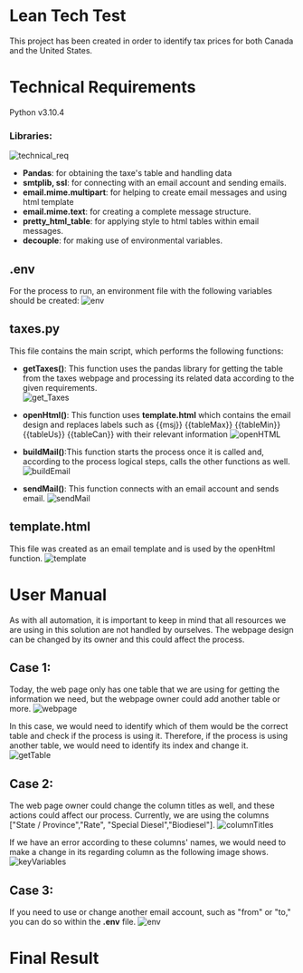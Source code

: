 # Lean Tech Test
This project has been created in order to identify tax prices for both Canada and the United States.

# Technical Requirements
Python v3.10.4
### Libraries:
![technical_req](https://user-images.githubusercontent.com/68198144/176246642-12ea4348-3f77-4fe3-b7fb-f69f1e3c2cfe.jpg)
* **Pandas**: for obtaining the taxe's table and handling data
* **smtplib, ssl**: for connecting with an email account and sending emails.
* **email.mime.multipart**: for helping to create email messages and using html template
* **email.mime.text**: for creating a complete message structure.
* **pretty_html_table**: for applying style to html tables within email messages.
* **decouple**: for making use of environmental variables.

## .env
For the process to run, an environment file with the following variables should be created:
![env](https://user-images.githubusercontent.com/68198144/176249373-c09d2b43-760b-4b57-afed-f563b9982c6a.jpg)

## taxes.py
This file contains the main script, which performs the following functions:
* **getTaxes()**: This function uses the pandas library for getting the table from the taxes webpage and processing its related data according to the given requirements.\
![get_Taxes](https://user-images.githubusercontent.com/68198144/176247544-d5722c3c-9032-4208-a889-018f8c396e98.jpg)

* **openHtml()**: This function uses **template.html**  which contains the email design and replaces labels such as {{msj}} {{tableMax}} {{tableMin}} {{tableUs}} {{tableCan}} with their relevant information
![openHTML](https://user-images.githubusercontent.com/68198144/176248285-0b63f09a-f232-4592-9db8-8a42a56b9706.jpg)

* **buildMail()**:This function starts the process once it is called and, according to the process logical steps, calls the other functions as well.
![buildEmail](https://user-images.githubusercontent.com/68198144/176248471-d0b394bd-df5a-4a17-88d0-5fc0af6af98d.jpg)

* **sendMail()**: This function connects with an email account and sends email.
![sendMail](https://user-images.githubusercontent.com/68198144/176248396-ebab5fba-d65d-404e-bd83-54ccf51a760b.jpg)

## template.html
This file was created as an email template and is used by the openHtml function.
![template](https://user-images.githubusercontent.com/68198144/176249088-85739592-285c-4a82-99ec-1998f2a4a2ea.jpg)

# User Manual
As with all automation, it is important to keep in mind that all resources we are using in this solution are not handled by ourselves. The webpage design can be changed by its owner and this could affect the process.
## Case 1:
Today, the web page only has one table that we are using for getting the information we need, but the webpage owner could add another table or more.
![webpage](https://user-images.githubusercontent.com/68198144/176249877-bdc0b017-cf0a-4584-933e-f1508f042a54.jpg)

In this case, we would need to identify which of them would be the correct table and check if the process is using it. Therefore, if the process is using another table, we would need to identify its index and change it.\
![getTable](https://user-images.githubusercontent.com/68198144/176250571-9daf8f6f-117f-4ae9-8150-2d507412e642.jpg)

## Case 2:
The web page owner could change the column titles as well, and these actions could affect our process. Currently, we are using the columns ["State / Province","Rate", "Special Diesel","Biodiesel"].
![columnTitles](https://user-images.githubusercontent.com/68198144/176250034-9a0e0d3e-6f94-4888-8330-4018c8ecaffd.jpg)

 If we have an error according to these columns' names, we would need to make a change in its regarding column as the following image shows.
 ![keyVariables](https://user-images.githubusercontent.com/68198144/176250825-6a1b777d-5554-4e4b-b48b-84b5866c9f18.jpg)


## Case 3:
If you need to use or change another email account, such as "from" or "to," you can do so within the **.env** file.
![env](https://user-images.githubusercontent.com/68198144/176249373-c09d2b43-760b-4b57-afed-f563b9982c6a.jpg)

# Final Result

